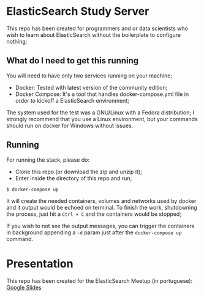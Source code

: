 # ElasticSearch Study Server

This repo has been created for programmers and or data scientists who wish to learn about ElasticSearch without the boilerplate to configure nothing;

## What do I need to get this running

You will need to have only two services running on your machine;
* Docker: Tested with latest version of the community edition;
* Docker Compose: It's a tool that handles docker-compose.yml file in order to kickoff a ElasticSearch environment;

The system used for the test was a GNU/Linux with a Fedora distribution; I strongly recommend that you use a Linux environment, but your commands should run on docker for Windows without issues.

## Running

For running the stack, please do:

* Clone this repo (or download the zip and unzip it);
* Enter inside the directory of this repo and run;

```
$ docker-compose up
```

It will create the needed containers, volumes and networks used by docker and it output would be echoed on terminal.
To finish the work, shutdowning the process, just hit a `Ctrl + C` and the containers would be stopped;

If you wish to not see the output messages, you can trigger the containers in background appending a `-d` param just after the `docker-compose up` command.

# Presentation
This repo has been created for the ElasticSearch Meetup (in portuguese): [Google Slides](https://docs.google.com/presentation/d/1mLYXg-8tOhDj6QjBMzygQo50n4KGUerJE7oy5e5X9gY/edit?usp=sharing)
